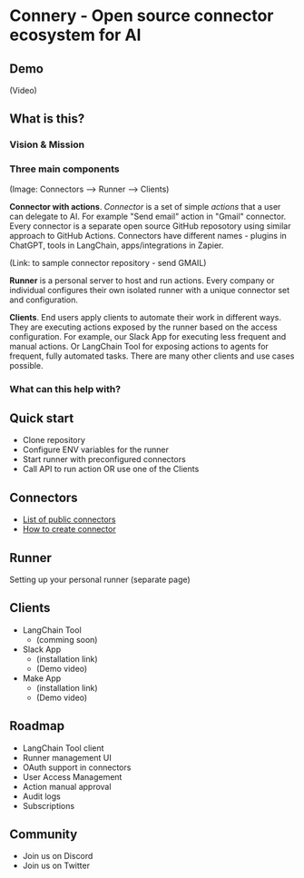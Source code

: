 # Connery - Open source connector ecosystem for AI

## Demo

(Video)

## What is this?

### Vision & Mission

### Three main components

(Image: Connectors --> Runner --> Clients)

**Connector with actions**. _Connector_ is a set of simple _actions_ that a user can delegate to AI. For example "Send email" action in "Gmail" connector. Every connector is a separate open source GitHub reposotory using similar approach to GitHub Actions. Connectors have different names - plugins in ChatGPT, tools in LangChain, apps/integrations in Zapier.

(Link: to sample connector repository - send GMAIL)

**Runner** is a personal server to host and run actions. Every company or individual configures their own isolated runner with a unique connector set and configuration.

**Clients**. End users apply clients to automate their work in different ways. They are executing actions exposed by the runner based on the access configuration. For example, our Slack App for executing less frequent and manual actions. Or LangChain Tool for exposing actions to agents for frequent, fully automated tasks. There are many other clients and use cases possible.

### What can this help with?

## Quick start

- Clone repository
- Configure ENV variables for the runner
- Start runner with preconfigured connectors
- Call API to run action OR use one of the Clients

## Connectors

- [List of public connectors](/docs/list-of-public-connectors.md)
- [How to create connector](/docs/how-to-create-connector.md)

## Runner

Setting up your personal runner
(separate page)

## Clients

- LangChain Tool
  - (comming soon)
- Slack App
  - (installation link)
  - (Demo video)
- Make App
  - (installation link)
  - (Demo video)

## Roadmap

- LangChain Tool client
- Runner management UI
- OAuth support in connectors
- User Access Management
- Action manual approval
- Audit logs
- Subscriptions

## Community

- Join us on Discord
- Join us on Twitter
